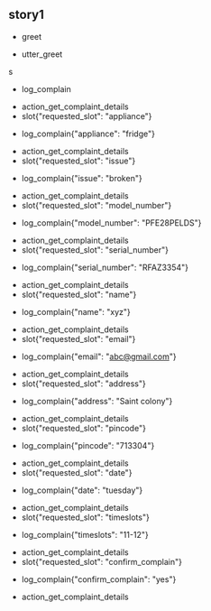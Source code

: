 ## story1
* greet
 - utter_greet
 <!-- - add button -->s
* log_complain
 - action_get_complaint_details
 - slot{"requested_slot": "appliance"}
* log_complain{"appliance": "fridge"}
 - action_get_complaint_details
 - slot{"requested_slot": "issue"}
* log_complain{"issue": "broken"}
 - action_get_complaint_details
 - slot{"requested_slot": "model_number"}
* log_complain{"model_number": "PFE28PELDS"}
 - action_get_complaint_details
 - slot{"requested_slot": "serial_number"}
* log_complain{"serial_number": "RFAZ3354"}
 - action_get_complaint_details
 - slot{"requested_slot": "name"}
* log_complain{"name": "xyz"}
 - action_get_complaint_details
 - slot{"requested_slot": "email"}
* log_complain{"email": "abc@gmail.com"}
 - action_get_complaint_details
 - slot{"requested_slot": "address"}
* log_complain{"address": "Saint colony"}  
 - action_get_complaint_details
 - slot{"requested_slot": "pincode"}
* log_complain{"pincode": "713304"}
 - action_get_complaint_details
 - slot{"requested_slot": "date"}
* log_complain{"date": "tuesday"}
 - action_get_complaint_details
 - slot{"requested_slot": "timeslots"}
* log_complain{"timeslots": "11-12"}  
 - action_get_complaint_details
 - slot{"requested_slot": "confirm_complain"}
* log_complain{"confirm_complain": "yes"}
 - action_get_complaint_details
